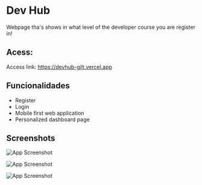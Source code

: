 # Dev Hub

Webpage tha's shows in what level of the developer course you are register in!

## Acess:

Access link: https://devhub-gilt.vercel.app

## Funcionalidades

- Register
- Login
- Mobile first web application
- Personalized dashboard page

## Screenshots

![App Screenshot](https://media.discordapp.net/attachments/969030627687018498/1028784979225886750/image.png)

![App Screenshot](https://media.discordapp.net/attachments/969030627687018498/1028784979376869456/image.png)

![App Screenshot](https://media.discordapp.net/attachments/969030627687018498/1028784979204907079/image.png)

